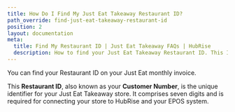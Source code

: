 ```yaml
---
title: How Do I Find My Just Eat Takeaway Restaurant ID?
path_override: find-just-eat-takeaway-restaurant-id
position: 2
layout: documentation
meta:
  title: Find My Restaurant ID | Just Eat Takeaway FAQs | HubRise
  description: How to find your Just Eat Takeaway Restaurant ID. This ID is necessary for connecting your Just Eat Takeaway store to HubRise and your EPOS.
---
```


You can find your Restaurant ID on your Just Eat monthly invoice.

This **Restaurant ID**, also known as your **Customer Number**, is the unique identifier for your Just Eat Takeaway store. It comprises seven digits and is required for connecting your store to HubRise and your EPOS system.
